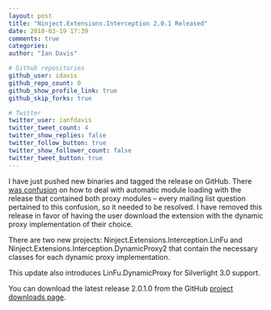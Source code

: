 ```yaml
---
layout: post
title: "Ninject.Extensions.Interception 2.0.1 Released"
date: 2010-03-19 17:39
comments: true
categories: 
author: "Ian Davis"

# Github repositories
github_user: idavis
github_repo_count: 0
github_show_profile_link: true
github_skip_forks: true

# Twitter
twitter_user: ianfdavis
twitter_tweet_count: 4
twitter_show_replies: false
twitter_follow_button: true
twitter_show_follower_count: false
twitter_tweet_button: true
---
```

I have just pushed new binaries and tagged the release on GitHub. There [was confusion](http://github.com/ninject/ninject.extensions.interception/issues/closed#issue/1) on how to deal with automatic module loading with the release that contained both proxy modules – every mailing list question pertained to this confusion, so it needed to be resolved. I have removed this release in favor of having the user download the extension with the dynamic proxy implementation of their choice.

There are two new projects: Ninject.Extensions.Interception.LinFu and Ninject.Extensions.Interception.DynamicProxy2 that contain the necessary classes for each dynamic proxy implementation.

This update also introduces LinFu.DynamicProxy for Silverlight 3.0 support.

You can download the latest release 2.0.1.0 from the GitHub [project downloads page](http://github.com/ninject/ninject.extensions.interception/downloads).